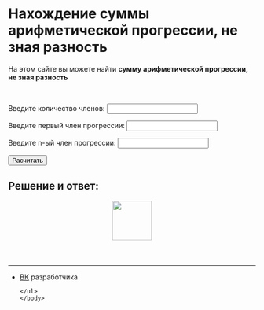 
<html>
	<head>
		<title>Нахождение суммы арифметической прогрессии, не зная разность</title>
		<meta charset="utf-8">	
		<link rel="stylesheet" href="main.css"/>
		<link rel="preconnect" href="https://fonts.googleapis.com">
		<link rel="preconnect" href="https://fonts.gstatic.com" crossorigin>
		<link href="https://fonts.googleapis.com/css2?family=Comfortaa&display=swap" rel="stylesheet">
		<link rel="shortcut icon" href="https://w7.pngwing.com/pngs/165/985/png-transparent-atomic-theory-carbon-atomic-mass-chemical-element-atom-symmetry-chemistry-subatomic-particle.png"/>
	</head>
	<body>
		<h1 class="title">Нахождение суммы арифметической прогрессии, не зная разность</h1>
	<p class="title">На этом сайте вы можете найти <b>сумму арифметической прогрессии, не зная разность</b></p>
	<br>
 <p class="text">Введите количество членов: <input type="number" class="kol"></p>
 <p class="text">Введите первый член прогрессии: <input type="number" class="n1"></p>
 <p class="text">Введите n-ый член прогрессии: <input type="number" class="d"></p>
 <button class="btn1">Расчитать</button> 
 <br>
 <h2 class="title">Решение и ответ:</h2>
 <img src="https://i.imgur.com/8CiShry.png" style="height: 80px;margin: 10px auto 20px;display: block;">
 <div class="answers">
 <div class="out1"></div>
 <div class="out2"></div>
 </div>
 <br>
<script src="main.js"></script>
	<hr>
	<ul>
		<li class="vk"><a href="https://vk.com/whoamin">ВК</a> разработчика</li>

	</ul>  
	</body>
</html>
